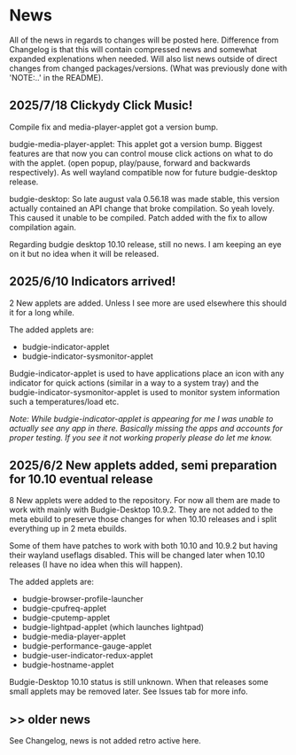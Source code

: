 # News

All of the news in regards to changes will be posted here. Difference from Changelog is that this will contain compressed news and somewhat expanded explenations when needed. Will also list news outside of direct changes from changed packages/versions. (What was previously done with 'NOTE:..' in the README).

## 2025/7/18 Clickydy Click Music!

Compile fix and media-player-applet got a version bump.

budgie-media-player-applet: This applet got a version bump. Biggest features are that now you can control mouse click actions on what to do with the applet. (open popup, play/pause, forward and backwards respectively). As well wayland compatible now for future budgie-desktop release.

budgie-desktop: So late august vala 0.56.18 was made stable, this version actually contained an API change that broke compilation. So yeah lovely. This caused it unable to be compiled. Patch added with the fix to allow compilation again.

Regarding budgie desktop 10.10 release, still no news. I am keeping an eye on it but no idea when it will be released.

## 2025/6/10 Indicators arrived!

2 New applets are added. Unless I see more are used elsewhere this should it for a long while.

The added applets are:
- budgie-indicator-applet
- budgie-indicator-sysmonitor-applet

Budgie-indicator-applet is used to have applications place an icon with any indicator for quick actions (similar in a way to a system tray) and the budgie-indicator-sysmonitor-applet is used to monitor system information such a temperatures/load etc.

*Note: While budgie-indicator-applet is appearing for me I was unable to actually see any app in there. Basically missing the apps and accounts for proper testing. If you see it not working properly please do let me know.*

## 2025/6/2 New applets added, semi preparation for 10.10 eventual release

8 New applets were added to the repository. For now all them are made to work with mainly with Budgie-Desktop 10.9.2. They are not added to the meta ebuild to preserve those changes for when 10.10 releases and i split everything up in 2 meta ebuilds.

Some of them have patches to work with both 10.10 and 10.9.2 but having their wayland useflags disabled. This will be changed later when 10.10 releases (I have no idea when this will happen).

The added applets are:
- budgie-browser-profile-launcher
- budgie-cpufreq-applet
- budgie-cputemp-applet
- budgie-lightpad-applet (which launches lightpad)
- budgie-media-player-applet
- budgie-performance-gauge-applet
- budgie-user-indicator-redux-applet
- budgie-hostname-applet

Budgie-Desktop 10.10 status is still unknown. When that releases some small applets may be removed later. See Issues tab for more info.

## >> older news

See Changelog, news is not added retro active here.